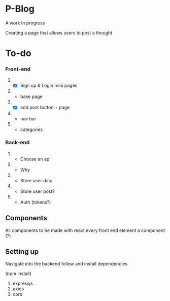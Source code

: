 # P-Blog

A work in progress

Creating a page that allows users to post a thought

# To-do

### Front-end

1.  - [x] Sign up & Login mini pages
2.  - base page
3.  - [x] add post button + page
4.  - nav bar
5.  - categories

### Back-end

1. - Choose an api
2. - Why
3. - Store user data
4. - Store user post?
5. - Auth (tokens?)

## Components

All components to be made with react
every front end element a component (?)

## Setting up

Navigate into the backend follow and install dependencies

(npm install)

1. expressjs
2. axios
3. cors
